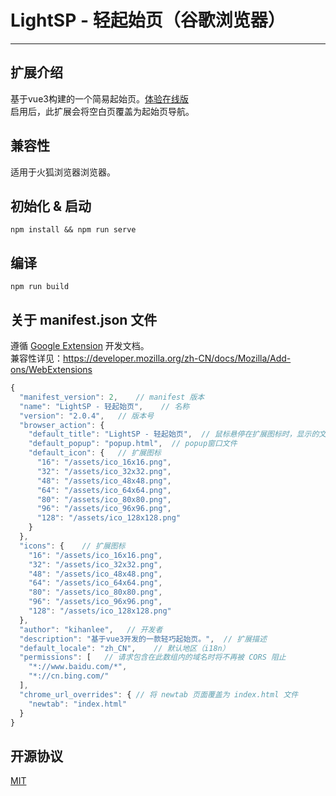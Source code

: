 # LightSP - 轻起始页（谷歌浏览器）
---
## 扩展介绍
基于vue3构建的一个简易起始页。[体验在线版](https://www.kihanlee.site/archive/lightsp/)</br>
启用后，此扩展会将空白页覆盖为起始页导航。

## 兼容性
适用于火狐浏览器浏览器。

## 初始化 & 启动
```
npm install && npm run serve
```

## 编译
```
npm run build
```

## 关于 manifest.json 文件
遵循 [Google Extension](https://developer.mozilla.org/zh-CN/docs/Mozilla/Add-ons/WebExtensions) 开发文档。</br>
兼容性详见：https://developer.mozilla.org/zh-CN/docs/Mozilla/Add-ons/WebExtensions
``` JavaScript
{
  "manifest_version": 2,    // manifest 版本
  "name": "LightSP - 轻起始页",    // 名称
  "version": "2.0.4",   // 版本号
  "browser_action": {
    "default_title": "LightSP - 轻起始页",  // 鼠标悬停在扩展图标时，显示的文字（类似于HTML的abbr标签）
    "default_popup": "popup.html",  // popup窗口文件
    "default_icon": {   // 扩展图标
      "16": "/assets/ico_16x16.png",
      "32": "/assets/ico_32x32.png",
      "48": "/assets/ico_48x48.png",
      "64": "/assets/ico_64x64.png",
      "80": "/assets/ico_80x80.png",
      "96": "/assets/ico_96x96.png",
      "128": "/assets/ico_128x128.png"
    }
  },
  "icons": {    // 扩展图标
    "16": "/assets/ico_16x16.png",
    "32": "/assets/ico_32x32.png",
    "48": "/assets/ico_48x48.png",
    "64": "/assets/ico_64x64.png",
    "80": "/assets/ico_80x80.png",
    "96": "/assets/ico_96x96.png",
    "128": "/assets/ico_128x128.png"
  },
  "author": "kihanlee",   // 开发者
  "description": "基于vue3开发的一款轻巧起始页。",  // 扩展描述
  "default_locale": "zh_CN",    // 默认地区（i18n）
  "permissions": [   // 请求包含在此数组内的域名时将不再被 CORS 阻止
    "*://www.baidu.com/*",
    "*://cn.bing.com/"
  ],
  "chrome_url_overrides": { // 将 newtab 页面覆盖为 index.html 文件
    "newtab": "index.html"
  }
}
```
## 开源协议
[MIT](https://opensource.org/licenses/MIT)
